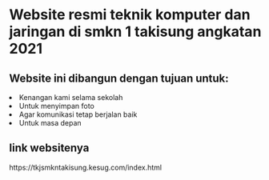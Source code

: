 # Website resmi teknik  komputer dan jaringan di smkn 1 takisung angkatan 2021
<h2>Website ini dibangun dengan tujuan untuk: </h2>
<li>Kenangan kami selama sekolah</li>
<li>Untuk menyimpan foto</li>
<li>Agar komunikasi tetap berjalan baik</li>
<li>Untuk masa depan</li>
<h2>link websitenya</h2>
https://tkjsmkntakisung.kesug.com/index.html